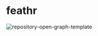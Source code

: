 # feathr

![repository-open-graph-template](https://github.com/andytilia/feathr/assets/7727226/f0f1023f-35f1-481c-9b4d-c724c3120f82)
